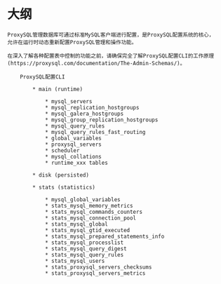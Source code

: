 # 大纲

    ProxySQL管理数据库可通过标准MySQL客户端进行配置，是ProxySQL配置系统的核心，
    允许在运行时动态重新配置ProxySQL管理和操作功能。

    在深入了解各种配置表中控制的功能之前，请确保完全了解ProxySQL配置CLI的工作原理(https://proxysql.com/documentation/The-Admin-Schemas/)。
    
        ProxySQL配置CLI
        
            * main (runtime)
            
                * mysql_servers
                * mysql_replication_hostgroups
                * mysql_galera_hostgroups
                * mysql_group_replication_hostgroups
                * mysql_query_rules
                * mysql_query_rules_fast_routing
                * global_variables
                * proxysql_servers
                * scheduler
                * mysql_collations
                * runtime_xxx tables
            
            * disk (persisted)
            
            * stats (statistics)

                * mysql_global_variables
                * stats_mysql_memory_metrics
                * stats_mysql_commands_counters
                * stats_mysql_connection_pool
                * stats_mysql_global
                * stats_mysql_gtid_executed
                * stats_mysql_prepared_statements_info
                * stats_mysql_processlist
                * stats_mysql_query_digest
                * stats_mysql_query_rules
                * stats_mysql_users
                * stats_proxysql_servers_checksums
                * stats_proxysql_servers_metrics

